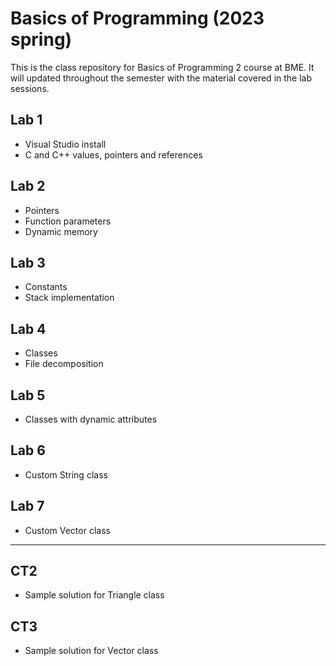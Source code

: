 # Basics of Programming (2023 spring)
This is the class repository for Basics of Programming 2 course at BME. It will updated throughout the semester with the material covered in the lab sessions.

## Lab 1
- Visual Studio install
- C and C++ values, pointers and references

## Lab 2
- Pointers
- Function parameters
- Dynamic memory

## Lab 3
- Constants
- Stack implementation

## Lab 4
- Classes
- File decomposition

## Lab 5
- Classes with dynamic attributes

## Lab 6
- Custom String class

## Lab 7
- Custom Vector class

---

## CT2
- Sample solution for Triangle class

## CT3
- Sample solution for Vector class
